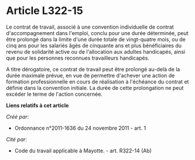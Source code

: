 # Article L322-15

Le contrat de travail, associé à une convention individuelle de contrat d'accompagnement dans l'emploi, conclu pour une durée
déterminée, peut être prolongé dans la limite d'une durée totale de vingt-quatre mois, ou de cinq ans pour les salariés âgés
de cinquante ans et plus bénéficiaires du revenu de solidarité active ou de l'allocation aux adultes handicapés, ainsi que
pour les personnes reconnues travailleurs handicapés. 

A titre dérogatoire, ce contrat de travail peut être prolongé au-delà de la durée maximale prévue, en vue de permettre
d'achever une action de formation professionnelle en cours de réalisation à l'échéance du contrat et définie dans la
convention initiale. La durée de cette prolongation ne peut excéder le terme de l'action concernée.

**Liens relatifs à cet article**

_Créé par_:

  - Ordonnance n°2011-1636 du 24 novembre 2011 - art. 1

_Cité par_:

  - Code du travail applicable à Mayotte. - art. R322-14 (Ab)

